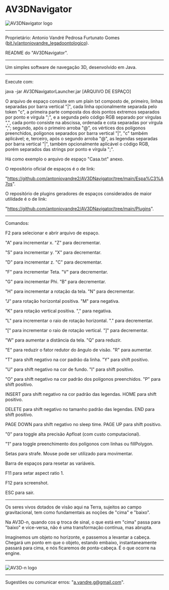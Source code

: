 # AV3DNavigator
![AV3DNavigator logo](https://antoniovandre2.github.io/AV3DNavigator/AV3DNavigator%20-%20Logo%20-%20200p.png)
____________________

Proprietário: Antonio Vandré Pedrosa Furtunato Gomes ([bit.ly/antoniovandre_legadoontologico](https://bit.ly/antoniovandre_legadoontologico)).

README do "AV3DNavigator".
____________________

Um simples software de navegação 3D, desenvolvido em Java.
_____

Execute com:

java -jar AV3DNavigatorLauncher.jar [ARQUIVO DE ESPAÇO]

O arquivo de espaço consiste em um plain txt composto de, primeiro, linhas separadas por barra vertical "|", cada linha opcionalmente separada pelo token "c", a primeira parte composta dos dois pontos extremos separados por ponto e vírgula ";", e a segunda pelo código RGB separado por vírgulas ",", cada ponto consiste na abscissa, ordenada e cota separadas por vírgula ","; segundo, após o primeiro arroba "@", os vértices dos polígonos preenchidos, polígonos separados por barra vertical "|", "c" também aplicável; e, terceiro, após o segundo arroba "@", as legendas separadas por barra vertical "|", também opcionalmente aplicável o código RGB, porém separados das strings por ponto e vírgula ";".

Há como exemplo o arquivo de espaço "Casa.txt" anexo.

O repositório oficial de espaços é o de link:

"https://github.com/antoniovandre2/AV3DNavigator/tree/main/Espa%C3%A7os".

O repositório de plugins geradores de espaços considerados de maior utilidade é o de link:

"https://github.com/antoniovandre2/AV3DNavigator/tree/main/Plugins".
____________________

Comandos:

F2 para selecionar e abrir arquivo de espaço.

"A" para incrementar x. "Z" para decrementar.

"S" para incrementar y. "X" para decrementar.

"D" para incrementar z. "C" para decrementar.

"F" para incrementar Teta. "V" para decrementar.

"G" para incrementar Phi. "B" para decrementar.

"H" para incrementar a rotação da tela. "N" para decrementar.

"J" para rotação horizontal positiva. "M" para negativa.

"K" para rotação vertical positiva. "," para negativa.

"L" para incrementar o raio de rotação horizontal. "." para decrementar.

"[" para incrementar o raio de rotação vertical. "]" para decrementar.

"W" para aumentar a distância da tela. "Q" para reduzir.

"E" para reduzir o fator redutor do ângulo de visão. "R" para aumentar.

"T" para shift negativo na cor padrão da linha. "Y" para shift positivo.

"U" para shift negativo na cor de fundo. "I" para shift positivo.

"O" para shift negativo na cor padrão dos polígonos preenchidos. "P" para shift positivo.

INSERT para shift negativo na cor padrão das legendas. HOME para shift positivo.

DELETE para shift negativo no tamanho padrão das legendas. END para shift positivo.

PAGE DOWN para shift negativo no sleep time. PAGE UP para shift positivo.

"0" para toggle alta precisão Apfloat (com custo computacional).

"1" para toggle preenchimento dos polígonos com linhas ou fillPolygon.

Setas para strafe. Mouse pode ser utilizado para movimentar.

Barra de espaços para resetar as variáveis.

F11 para setar aspect ratio 1.

F12 para screenshot.

ESC para sair.
____________________

Os seres vivos dotados de visão aqui na Terra, sujeitos ao campo gravitacional, tem como fundamentais as noções de "cima" e "baixo".

Na AV3D-n, quando cos φ troca de sinal, o que está em "cima" passa para "baixo" e vice-versa, não é uma transformação contínua, mas abrupta.

Imaginemos um objeto no horizonte, e passemos a levantar a cabeça. Chegará um ponto em que o objeto, estando embaixo, instantaneamente passará para cima, e nós ficaremos de ponta-cabeça. É o que ocorre na engine.
____________________

![AV3D-n logo](https://antoniovandre2.github.io/AV3DNavigator/Powered%20by%20AV3D-n%20engine%20-%20200p.png)
____________________

Sugestões ou comunicar erros: "a.vandre.g@gmail.com".
